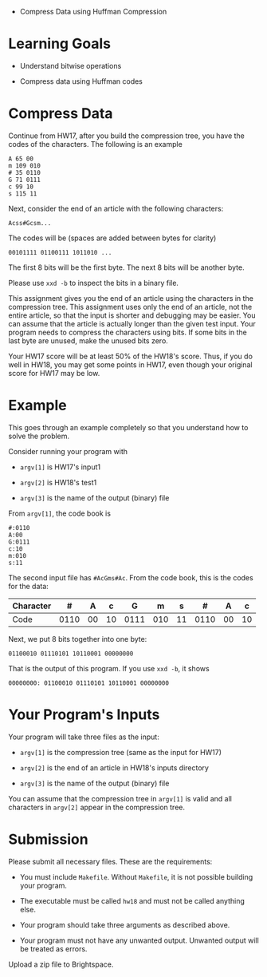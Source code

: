 * Compress Data using Huffman Compression

Learning Goals
==============

* Understand bitwise operations

* Compress data using Huffman codes

Compress Data
=============

Continue from HW17, after you build the compression tree, you have
the codes of the characters. The following is an example


```
A 65 00
m 109 010
# 35 0110
G 71 0111
c 99 10
s 115 11
```

Next, consider the end of an article with the following characters:

`Acss#Gcsm...`

The codes will be (spaces are added between bytes for clarity)

`00101111 01100111 1011010 ...`

The first 8 bits will be the first byte. The next 8 bits will be
another byte.

Please use `xxd -b` to inspect the bits in a binary file.


This assignment gives you the end of an article using the
characters in the compression tree.  This assignment uses only the
end of an article, not the entire article, so that the input is
shorter and debugging may be easier.  You can assume that the article
is actually longer than the given test input.  Your program needs to
compress the characters using bits. If some bits in the last byte are
unused, make the unused bits zero.

Your HW17 score will be at least 50% of the HW18's score. Thus, if you
do well in HW18, you may get some points in HW17, even though your
original score for HW17 may be low.

Example
=======

This goes through an example completely so that you understand how to solve the problem.

Consider running your program with

* `argv[1]` is HW17's input1

* `argv[2]` is HW18's test1

* `argv[3]` is the name of the output (binary) file

From `argv[1]`, the code book is

```
#:0110
A:00
G:0111
c:10
m:010
s:11
```

The second input file has `#AcGms#Ac`.  From the code book, this is the codes for the data:


Character | #    | A  | c  | G    | m   | s  | #    | A  | c  
----------|------|----|----|------|-----|----|------|----|----
Code      | 0110 | 00 | 10 | 0111 | 010 | 11 | 0110 | 00 | 10

Next, we put 8 bits together into one byte:


`01100010 01110101 10110001 00000000`

That is the output of this program. If you use `xxd -b`, it shows

`00000000: 01100010 01110101 10110001 00000000`



Your Program's Inputs
=====================

Your program will take three files as the input:

* `argv[1]` is the compression tree (same as the input for HW17)

* `argv[2]` is the end of an article in HW18's inputs directory

* `argv[3]` is the name of the output (binary) file

You can assume that the compression tree in `argv[1]` is valid and all
characters in `argv[2]` appear in the compression tree.

Submission
==========

Please submit all necessary files. These are the requirements:

* You must include `Makefile`. Without `Makefile`, it is not possible building your program.

* The executable must be called `hw18` and must not be called anything else.

* Your program should take three arguments as described above.

* Your program must not have any unwanted output. Unwanted output will
  be treated as errors.

Upload a zip file to Brightspace.

